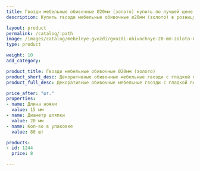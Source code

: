 ```yaml
---
title: Гвозди мебельные обивочные Ø20мм (золото) купить по лучшей цене с доставкой - Поролоныч
description: Купить гвозди мебельные обивочные ø20мм (золото) в розницу с доставкой по Москве в интернет-магазине Поролоныча.

layout: product
permalink: /catalog/:path
image: /images/catalog/mebelnye-gvozdi/gvozdi-obivochnye-20-mm-zoloto-01_1600w.jpg
type: product

weight: 10
add_category: 

product_title: Гвозди мебельные обивочные Ø20мм (золото)
product_short_desc: Декоративные обивочные мебельные гвозди с гладкой поверхностью. Цвет - золото.
product_full_desc: Декоративные обивочные мебельные гвозди с гладкой поверхностью. Цвет - золото.

price_after: "шт."
properties:
- name: Длина ножки
  value: 15 мм
- name: Диаметр шляпки
  value: 20 мм
- name: Кол-во в упаковке
  value: 80 шт

products:
- id: 1244
  price: 8

---
```

